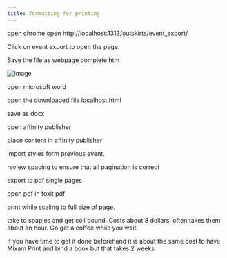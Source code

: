 ```yaml
---
title: formatting for printing
---
```

open chrome open http://localhost:1313/outskirts/event_export/

Click on event export to open the page.

Save the file as webpage complete htm

![image](/images/save_dialog.png)

open microsoft word

open the downloaded file localhost.html

save as docx 

open affinity publisher

place content in affinity publisher

import styles form previous event. 

review spacing to ensure that all pagination is correct

export to pdf single pages

open pdf in foxit pdf

print while scaling to full size of page. 

take to spaples and get coil bound. Costs about 8 dollars. often takes them about an hour. Go get a coffee while you wait. 

if you have time to get it done beforehand it is about the same cost to have Mixam Print and bind a book but that takes 2 weeks 